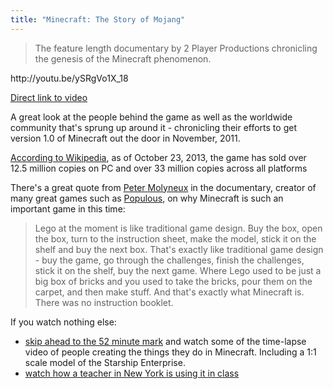 ```yaml
---
title: "Minecraft: The Story of Mojang"
---
```

<blockquote><p>
  The feature length documentary by 2 Player Productions chronicling the genesis of the Minecraft phenomenon.
</p></blockquote>
<p>http://youtu.be/ySRgVo1X_18</p>
<p><a href="http://youtu.be/ySRgVo1X_18">Direct link to video</a></p>
<p>A great look at the people behind the game as well as the worldwide community that's sprung up around it - chronicling their efforts to get version 1.0 of Minecraft out the door in November, 2011.</p>
<p><a href="http://en.wikipedia.org/wiki/Minecraft">According to Wikipedia</a>, as of October 23, 2013, the game has sold over 12.5 million copies on PC and over 33 million copies across all platforms</p>
<p>There's a great quote from <a href="http://en.wikipedia.org/wiki/Peter_Molyneux">Peter Molyneux</a> in the documentary, creator of many great games such as <a href="http://en.wikipedia.org/wiki/Populous">Populous</a>, on why Minecraft is such an important game in this time:</p>
<blockquote><p>
  Lego at the moment is like traditional game design. Buy the box, open the box, turn to the instruction sheet, make the model, stick it on the shelf and buy the next box. That's exactly like traditional game design - buy the game, go through the challenges, finish the challenges, stick it on the shelf, buy the next game. Where Lego used to be just a big box of bricks and you used to take the bricks, pour them on the carpet, and then make stuff. And that's exactly what Minecraft is. There was no instruction booklet.
</p></blockquote>
<p>If you watch nothing else:</p>
<ul>
<li><a href="http://www.youtube.com/watch?v=ySRgVo1X_18&amp;feature=player_detailpage&amp;list=UUf7SLiNsDj_RCe_WEjUM3Rw#t=3251">skip ahead to the 52 minute mark</a> and watch some of the time-lapse video of people creating the things they do in Minecraft. Including a 1:1 scale model of the Starship Enterprise.</li>
<li><a href="http://www.youtube.com/watch?v=ySRgVo1X_18&amp;feature=player_detailpage&amp;list=UUf7SLiNsDj_RCe_WEjUM3Rw#t=4098">watch how a teacher in New York is using it in class</a></li>
</ul>
